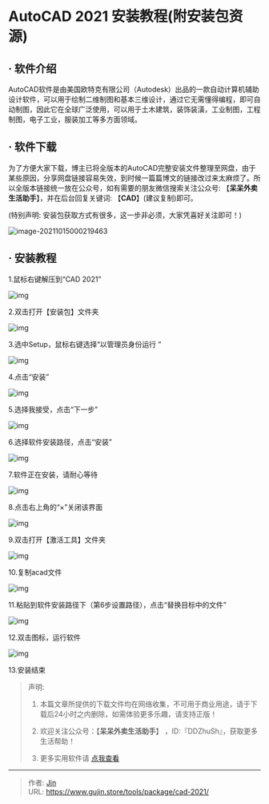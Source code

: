 # AutoCAD 2021 安装教程(附安装包资源)


## · 软件介绍
AutoCAD软件是由美国欧特克有限公司（Autodesk）出品的一款自动计算机辅助设计软件，可以用于绘制二维制图和基本三维设计，通过它无需懂得编程，即可自动制图，因此它在全球广泛使用，可以用于土木建筑，装饰装潢，工业制图，工程制图，电子工业，服装加工等多方面领域。

## · 软件下载
为了方便大家下载，博主已将全版本的AutoCAD完整安装文件整理至网盘，由于某些原因，分享网盘链接容易失效，到时候一篇篇博文的链接改过来太麻烦了。所以全版本链接统一放在公众号，如有需要的朋友微信搜索关注公众号: 【**呆呆外卖生活助手**】，并在后台回复关键词: 【**CAD**】(建议复制)即可。

(特别声明: 安装包获取方式有很多，这一步非必须，大家凭喜好关注即可！)

![image-20211015000219463](https://img.gujin.store/img/image-20211015000219463.png)

## · 安装教程

1.鼠标右键解压到“CAD 2021”

![img](https://img.gujin.store/img/v2-77e02f632763321e2c0e35e8f8fbe5f3_720w.png)

2.双击打开【安装包】文件夹

![img](https://img.gujin.store/img/v2-5a57f259e9d00a290f92dda371ab90ac_720w.png)



3.选中Setup，鼠标右键选择“以管理员身份运行 ”

![img](https://img.gujin.store/img/v2-ace2be2c3e1619b0cdc890f994669a4c_720w.png)

4.点击“安装”

![img](https://img.gujin.store/img/v2-348e81936d38965969df4316d4e26033_720w.png)

5.选择我接受，点击“下一步”

![img](https://img.gujin.store/img/v2-fd4cf0d35e12e5bfef66789e3c672bcb_720w.png)

6.选择软件安装路径，点击“安装”

![img](https://img.gujin.store/img/v2-42647a47d61a0449beefc0615101817f_720w.png)

7.软件正在安装，请耐心等待

![img](https://img.gujin.store/img/v2-02c4b63dff3c04b4c807d398db0a5e42_720w.png)

8.点击右上角的“×”关闭该界面

![img](https://img.gujin.store/img/v2-855615f83ceaf2ad899f2c845699f855_720w.png)

9.双击打开【激活工具】文件夹

![img](https://img.gujin.store/img/v2-56563b7269f0b218e663b54d1802985c_720w.png)

10.复制acad文件

![img](https://img.gujin.store/img/v2-0ff5ad62a924802616054ba95f0fd2fd_720w.png)

11.粘贴到软件安装路径下（第6步设置路径），点击“替换目标中的文件”

![img](https://img.gujin.store/img/v2-c19d3daa83df8a1a4799f76e3510a5e8_720w.png)

12.双击图标，运行软件

![img](https://img.gujin.store/img/v2-09c67c8c11da991048de3e63a324c677_720w.png)



13.安装结束




> 声明: 
>
> 1. 本篇文章所提供的下载文件均在网络收集，不可用于商业用途，请于下载后24小时之内删除，如需体验更多乐趣，请支持正版！
>
> 2. 欢迎关注公众号：【**呆呆外卖生活助手**】 ，ID:『DDZhuSh』，获取更多生活帮助！
>
> 3. 更多实用软件请  [点我查看](/tools)


---

> 作者: [Jin](https://img.gujin.store/img/favicon.ico)  
> URL: https://www.gujin.store/tools/package/cad-2021/  

